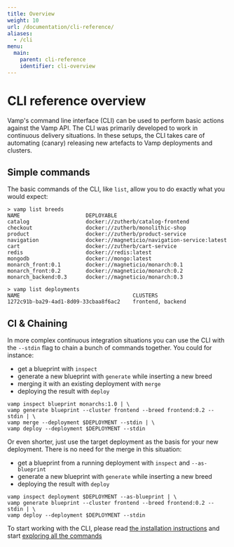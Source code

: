 ```yaml
---
title: Overview
weight: 10
url: /documentation/cli-reference/
aliases:
  - /cli
menu:
  main:
    parent: cli-reference
    identifier: cli-overview
---
```


# CLI reference overview

Vamp's command line interface (CLI) can be used to perform basic actions against the Vamp API. The CLI was
primarily developed to work in continuous delivery situations. In these setups, the CLI takes care of automating (canary) releasing new artefacts to Vamp deployments and clusters.

## Simple commands

The basic commands of the CLI, like `list`, allow you to do exactly what you would expect:

```
> vamp list breeds
NAME                     DEPLOYABLE
catalog                  docker://zutherb/catalog-frontend
checkout                 docker://zutherb/monolithic-shop
product                  docker://zutherb/product-service
navigation               docker://magneticio/navigation-service:latest
cart                     docker://zutherb/cart-service
redis                    docker://redis:latest
mongodb                  docker://mongo:latest
monarch_front:0.1        docker://magneticio/monarch:0.1
monarch_front:0.2        docker://magneticio/monarch:0.2
monarch_backend:0.3      docker://magneticio/monarch:0.3
```

```
> vamp list deployments
NAME                                    CLUSTERS
1272c91b-ba29-4ad1-8d09-33cbaa8f6ac2    frontend, backend
```


## CI & Chaining

In more complex continuous integration situations you can use the CLI with the `--stdin` flag to chain a bunch of commands together. You could for instance:
* get a blueprint with `inspect`
* generate a new blueprint with `generate` while inserting a new breed
* merging it with an existing deployment with `merge`
* deploying the result with `deploy`

```
vamp inspect blueprint monarchs:1.0 | \
vamp generate blueprint --cluster frontend --breed frontend:0.2 --stdin | \
vamp merge --deployment $DEPLOYMENT --stdin | \
vamp deploy --deployment $DEPLOYMENT --stdin
```

Or even shorter, just use the target deployment as the basis for your new deployment. There is no need for the merge in this situation:
* get a blueprint from a running deployment with `inspect` and `--as-blueprint`
* generate a new blueprint with `generate` while inserting a new breed
* deploying the result with `deploy`

```
vamp inspect deployment $DEPLOYMENT --as-blueprint | \
vamp generate blueprint --cluster frontend --breed frontend:0.2 --stdin | \
vamp deploy --deployment $DEPLOYMENT --stdin
```

To start working with the CLI, please read [the installation instructions](/documentation/cli-reference/installation/) and start [exploring all the commands](/documentation/cli-reference/commands/)